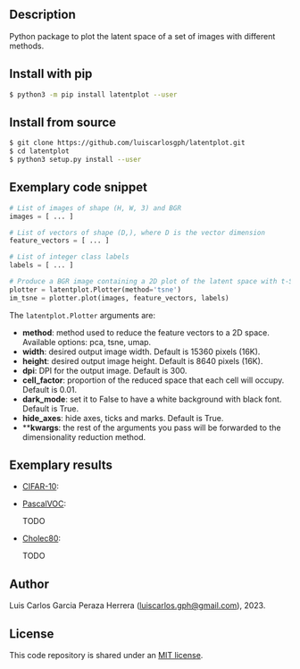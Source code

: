 Description
-----------

Python package to plot the latent space of a set of images with different methods.


Install with pip
----------------

```bash
$ python3 -m pip install latentplot --user
```


Install from source
-------------------

```bash
$ git clone https://github.com/luiscarlosgph/latentplot.git
$ cd latentplot
$ python3 setup.py install --user
```


Exemplary code snippet
----------------------

```python
# List of images of shape (H, W, 3) and BGR
images = [ ... ]           

# List of vectors of shape (D,), where D is the vector dimension
feature_vectors = [ ... ]  

# List of integer class labels
labels = [ ... ]           

# Produce a BGR image containing a 2D plot of the latent space with t-SNE
plotter = latentplot.Plotter(method='tsne')                              
im_tsne = plotter.plot(images, feature_vectors, labels)
```

The `latentplot.Plotter` arguments are:

* **method**: method used to reduce the feature vectors to a 2D space. Available options: pca, tsne, umap.      
* **width**: desired output image width. Default is 15360 pixels (16K).                         
* **height**: desired output image height. Default is 8640 pixels (16K).                          
* **dpi**: DPI for the output image. Default is 300.                     
* **cell_factor**: proportion of the reduced space that each cell will occupy. Default is 0.01.                          
* **dark_mode**: set it to False to have a white background with black font. Default is True.              
* **hide_axes**: hide axes, ticks and marks. Default is True.   
* ****kwargs**: the rest of the arguments you pass will be forwarded to the dimensionality reduction method.


Exemplary results
-----------------

* [CIFAR-10](https://www.cs.toronto.edu/~kriz/cifar.html):



* [PascalVOC](http://host.robots.ox.ac.uk/pascal/VOC):

   TODO

* [Cholec80](http://camma.u-strasbg.fr/datasets):

   TODO


Author
------

Luis Carlos Garcia Peraza Herrera (luiscarlos.gph@gmail.com), 2023.


License
-------

This code repository is shared under an [MIT license](LICENSE).
